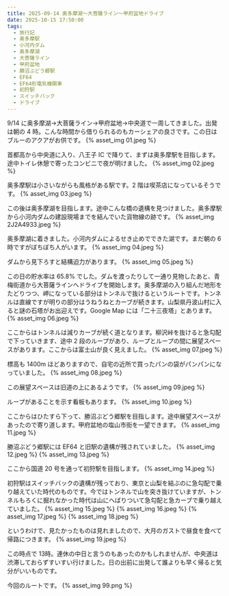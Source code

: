 ```yaml
---
title: 2025-09-14 奥多摩湖～大菩薩ライン～甲府盆地ドライブ
date: 2025-10-15 17:50:00
tags:
  - 旅行記
  - 奥多摩駅
  - 小河内ダム
  - 奥多摩湖
  - 大菩薩ライン
  - 甲府盆地
  - 勝沼ぶどう郷駅
  - EF64
  - EF64形電気機関車
  - 初狩駅
  - スイッチバック
  - ドライブ 
---
```

9/14 に奥多摩湖→大菩薩ライン→甲府盆地→中央道で一周してきました。出発は朝の 4 時。こんな時間から借りられるのもカーシェアの良さです。この日はブルーのアクアがお供です。
{% asset_img 01.jpeg %}

首都高から中央道に入り、八王子 IC で降りて、まずは奥多摩駅を目指します。途中トイレ休憩で寄ったコンビニで夜が明けました。
{% asset_img 02.jpeg %}

奥多摩駅は小さいながらも風格がある駅です。2 階は喫茶店になっているそうです。
{% asset_img 03.jpeg %}

この後は奥多摩湖を目指します。途中こんな橋の遺構を見つけました。奥多摩駅から小河内ダムの建設現場までを結んでいた貨物線の跡です。
{% asset_img 2J2A4933.jpeg %}

奥多摩湖に着きました。小河内ダムによるせき止めでできた湖です。まだ朝の 6 時ですがぼちぼち人がいます。
{% asset_img 04.jpeg %}

ダムから見下ろすと結構迫力があります。
{% asset_img 05.jpeg %}

この日の貯水率は 65.8% でした。ダムを渡ったりして一通り見物したあと、青梅街道から大菩薩ラインへドライブを開始します。奥多摩湖の入り組んだ地形をたどりつつ、岬になっている部分はトンネルで抜けるというルートです。トンネルは直線ですが明りの部分はうねうねとカーブが続きます。山梨県丹波山村に入ると謎の石塔がお出迎えです。Google Map には「二十三夜塔」とあります。
{% asset_img 06.jpeg %}

ここからはトンネルは減りカーブが続く道となります。柳沢峠を抜けると急勾配で下っていきます、途中 2 段のループがあり、ループとループの間に展望スペースがあります。ここからは富士山が良く見えました。
{% asset_img 07.jpeg %}

標高も 1400m ほどありますので、自宅の近所で買ったパンの袋がパンパンになっていました。
{% asset_img 08.jpeg %}

この展望スペースは旧道の上にあるようです。
{% asset_img 09.jpeg %}

ループがあることを示す看板もあります。
{% asset_img 10.jpeg %}

ここからはひたすら下って、勝沼ぶどう郷駅を目指します。途中展望スペースがあったので寄り道します。甲府盆地の塩山市街を一望できます。
{% asset_img 11.jpeg %}

勝沼ぶどう郷駅には EF64 と旧駅の遺構が残されていました。
{% asset_img 12.jpeg %}
{% asset_img 13.jpeg %}

ここから国道 20 号を通って初狩駅を目指します。
{% asset_img 14.jpeg %}

初狩駅はスイッチバックの遺構が残っており、東京と山梨を結ぶのに急勾配で乗り越えていた時代のものです。今ではトンネルで山を突き抜けていますが、トンネルもろくに掘れなかった時代は山にへばりついて急勾配と急カーブで乗り越えていました。
{% asset_img 15.jpeg %}
{% asset_img 16.jpeg %}
{% asset_img 17.jpeg %}
{% asset_img 18.jpeg %}

というわけで、見たかったものは見れましたので、大月のガストで昼食を食べて帰路につきます。
{% asset_img 19.jpeg %}

この時点で 13時。連休の中日と言うのもあったのかもしれませんが、中央道は渋滞しておらずすいすい行けました。日の出前に出発して誰よりも早く帰ると気分がいいものです。

今回のルートです。
{% asset_img 99.png %}
